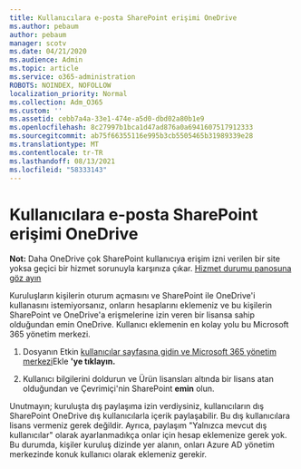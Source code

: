 ```yaml
---
title: Kullanıcılara e-posta SharePoint erişimi OneDrive
ms.author: pebaum
author: pebaum
manager: scotv
ms.date: 04/21/2020
ms.audience: Admin
ms.topic: article
ms.service: o365-administration
ROBOTS: NOINDEX, NOFOLLOW
localization_priority: Normal
ms.collection: Adm_O365
ms.custom: ''
ms.assetid: cebb7a4a-33e1-474e-a5d0-dbd02a80b1e9
ms.openlocfilehash: 8c27997b1bca1d47ad876a0a6941607517912333
ms.sourcegitcommit: ab75f66355116e995b3cb5505465b31989339e28
ms.translationtype: MT
ms.contentlocale: tr-TR
ms.lasthandoff: 08/13/2021
ms.locfileid: "58333143"
---
```

# <a name="give-users-access-to-sharepoint-and-onedrive"></a>Kullanıcılara e-posta SharePoint erişimi OneDrive

**Not:** Daha OneDrive çok SharePoint kullanıcıya erişim izni verilen bir site yoksa geçici bir hizmet sorunuyla karşınıza çıkar. [Hizmet durumu panosuna göz ayın](https://portal.office.com/adminportal/home#/servicehealth)
  
Kuruluşların kişilerin oturum açmasını ve SharePoint ile OneDrive'i kullanasını istemiyorsanız, onların hesaplarını eklemeniz ve bu kişilerin SharePoint ve OneDrive'a erişmelerine izin veren bir lisansa sahip olduğundan emin OneDrive. Kullanıcı eklemenin en kolay yolu bu Microsoft 365 yönetim merkezi.
  
1. Dosyanın Etkin [kullanıcılar sayfasına gidin ve Microsoft 365 yönetim merkezi](https://portal.office.com/adminportal/home#/users)Ekle **'ye tıklayın.**
    
2. Kullanıcı bilgilerini doldurun ve Ürün lisansları altında bir lisans atan olduğundan ve Çevrimiçi'nin SharePoint **emin** olun. 
    
Unutmayın; kuruluşta dış paylaşıma izin verdiysiniz, kullanıcıların dış SharePoint OneDrive dış kullanıcılarla içerik paylaşabilir. Bu dış kullanıcılara lisans vermeniz gerek değildir. Ayrıca, paylaşım "Yalnızca mevcut dış kullanıcılar" olarak ayarlanmadıkça onlar için hesap eklemenize gerek yok. Bu durumda, kişiler kuruluş dizinde yer alanın, onları Azure AD yönetim merkezinde konuk kullanıcı olarak eklemeniz gerekir.
  

